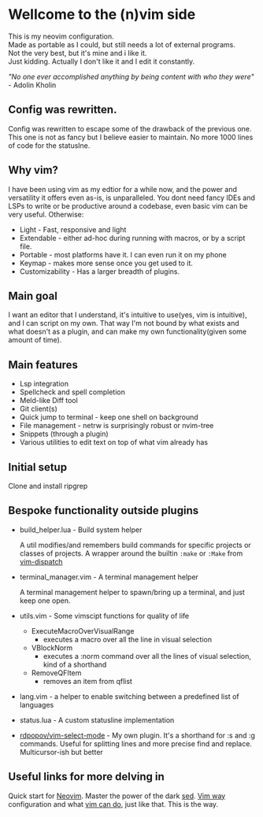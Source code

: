 # Wellcome to the (n)vim side
This is my neovim configuration.\
Made as portable as I could, but still needs a lot of external programs.\
Not the very best, but it's mine and i like it.\
Just kidding. Actually I don't like it and I edit it constantly.

*"No one ever accomplished anything by being content with who they were"* - Adolin Kholin
## Config was rewritten.
Config was rewritten to escape some of the drawback of the previous one. This
one is not as fancy but I believe easier to maintain. No more 1000 lines of code
for the statuslne. 

## Why vim?
I have been using vim as my edtior for a while now, and the power and
versatility it offers even as-is, is unparalleled. You dont need fancy IDEs and
LSPs to write or be productive around a codebase, even basic vim can be very
useful. Otherwise:
 - Light - Fast, responsive and light
 - Extendable - either ad-hoc during running with macros, or by a script file.
 - Portable - most platforms have it. I can even run it on my phone
 - Keymap - makes more sense once you get used to it.
 - Customizability - Has a larger breadth of plugins.

## Main goal
I want an editor that I understand, it's intuitive to use(yes, vim is
intuitive), and I can script on my own. That way I'm not bound by what exists
and what doesn't as a plugin, and can make my own functionality(given some amount
of time). 

## Main features
- Lsp integration 
- Spellcheck and spell completion
- Meld-like Diff tool
- Git client(s)
- Quick jump to terminal - keep one shell on background
- File management - netrw is surprisingly robust or nvim-tree
- Snippets (through a plugin)
- Various utilities to edit text on top of what vim already has

## Initial setup
Clone and install ripgrep

## Bespoke functionality outside plugins
- build_helper.lua - Build system helper

  A util modifies/and remembers build commands for specific projects or classes
  of projects. A wrapper around the builtin `:make` or `:Make` from [vim-dispatch]

- terminal_manager.vim - A terminal management helper

  A terminal management helper to spawn/bring up a terminal, and just keep one
open.
- utils.vim - Some vimscipt functions for quality of life
    -  ExecuteMacroOverVisualRange
       * executes a macro over all the line in visual selection
    -  VBlockNorm
       * executes a :norm command over all the lines of visual selection, kind of a shorthand
    -  RemoveQFItem
       * removes an item from qflist
- lang.vim - a helper to enable switching between a predefined list of languages 
- status.lua - A custom statusline implementation
- [rdpopov/vim-select-mode] - My own plugin. It's a shorthand for :s and :g commands. Useful for splitting lines and
  more precise find and replace. Multicursor-ish but better

## Useful links for more delving in
Quick start for [Neovim].
Master the power of the dark [sed].
[Vim way] configuration and what [vim can do], just like that. This is the way.

[Neovim]: https://www.linode.com/docs/guides/how-to-install-neovim-and-plugins-with-vim-plug/
[Vim way]: https://www.youtube.com/watch?v=DogKdiRx7ls
[vim can do]: https://www.youtube.com/watch?v=XA2WjJbmmoM
[ms-jpq/chadtree]:https://github.com/ms-jpq/chadtree 
[Nix]: https://nixos.org/download.html
[rdpopov/env]: https://github.com/rdpopov/env
[rdpopov/vim-select-mode]: https://github.com/rdpopov/vim-select-mode
[sed]: https://linuxhint.com/sed-capture-group-examples/
[vim-dispatch]: https://github.com/tpope/vim-dispatch
